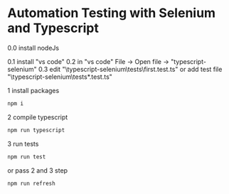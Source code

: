 # Automation Testing with Selenium and Typescript

0.0 install nodeJs

0.1 install "vs code"
0.2 in "vs code" File -> Open file -> "typescript-selenium"
0.3 edit "\typescript-selenium\tests\first.test.ts" or add test file "\typescript-selenium\tests\*.test.ts"

1 install packages
```sh
npm i
```

2 compile typescript
```sh
npm run typescript
```

3 run tests
```sh
npm run test
```

or pass 2 and 3 step
```sh
npm run refresh
```